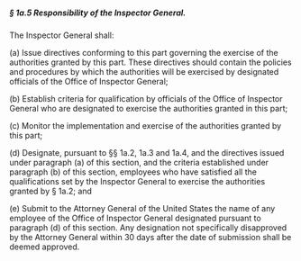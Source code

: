 ##### § 1a.5 Responsibility of the Inspector General. #####

The Inspector General shall:

(a) Issue directives conforming to this part governing the exercise of the authorities granted by this part. These directives should contain the policies and procedures by which the authorities will be exercised by designated officials of the Office of Inspector General;

(b) Establish criteria for qualification by officials of the Office of Inspector General who are designated to exercise the authorities granted in this part;

(c) Monitor the implementation and exercise of the authorities granted by this part;

(d) Designate, pursuant to §§ 1a.2, 1a.3 and 1a.4, and the directives issued under paragraph (a) of this section, and the criteria established under paragraph (b) of this section, employees who have satisfied all the qualifications set by the Inspector General to exercise the authorities granted by § 1a.2; and

(e) Submit to the Attorney General of the United States the name of any employee of the Office of Inspector General designated pursuant to paragraph (d) of this section. Any designation not specifically disapproved by the Attorney General within 30 days after the date of submission shall be deemed approved.